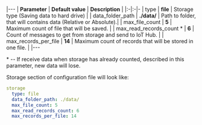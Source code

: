 |---
| **Parameter**            | **Default value**                            | **Description**                                                |
|:-|:-|-
| type                     | **file**                                     | Storage type (Saving data to hard drive)                       |
| data_folder_path         | **./data/**                                  | Path to folder, that will contains data (Relative or Absolute).|
| max_file_count           | **5**                                        | Maximum count of file that will be saved.                      |
| max_read_records_count * | **6**                                        | Count of messages to get from storage and send to IoT Hub. |
| max_records_per_file     | **14**                                       | Maximum count of records that will be stored in one file.      |
|---


\* -- If receive data when storage has already counted, described in this parameter, new data will lose.

Storage section of configuration file will look like:

```yaml
storage
  type: file
  data_folder_path: ./data/
  max_file_count: 5
  max_read_records_count: 6
  max_records_per_file: 14
```
